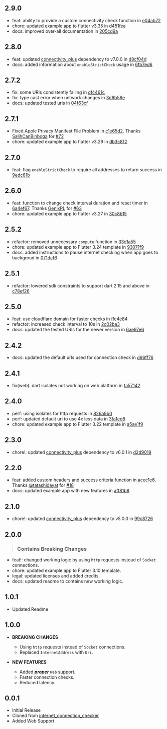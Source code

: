 ## 2.9.0

- feat: ability to provide a custom connectivity check function in [e04ab72](https://github.com/OutdatedGuy/internet_connection_checker_plus/commit/e04ab72)
- chore: updated example app to flutter v3.35 in [d451fea](https://github.com/OutdatedGuy/internet_connection_checker_plus/commit/d451fea)
- docs: improved over-all documentation in [205cd9a](https://github.com/OutdatedGuy/internet_connection_checker_plus/commit/205cd9a)

## 2.8.0

- feat: updated [connectivity_plus](https://pub.dev/packages/connectivity_plus) dependency to v7.0.0 in [d8cf04d](https://github.com/OutdatedGuy/internet_connection_checker_plus/commit/d8cf04d)
- docs: added information about `enableStrictCheck` usage in [6fb7ed6](https://github.com/OutdatedGuy/internet_connection_checker_plus/commit/6fb7ed6)

## 2.7.2

- fix: some URIs consistently failing in [df4461c](https://github.com/OutdatedGuy/internet_connection_checker_plus/commit/df4461c)
- fix: type cast error when network changes in [3d6b56e](https://github.com/OutdatedGuy/internet_connection_checker_plus/commit/3d6b56e)
- docs: updated tested uris in [04f63cf](https://github.com/OutdatedGuy/internet_connection_checker_plus/commit/04f63cf)

## 2.7.1

- Fixed Apple Privacy Manifest File Problem in [c1e65d2](https://github.com/OutdatedGuy/internet_connection_checker_plus/commit/c1e65d2). Thanks [SalihCanBinboga](https://github.com/SalihCanBinboga) for [#72](https://github.com/OutdatedGuy/internet_connection_checker_plus/pull/72)
- chore: updated example app to flutter v3.29 in [db3c812](https://github.com/OutdatedGuy/internet_connection_checker_plus/commit/db3c812)

## 2.7.0

- feat: flag `enableStrictCheck` to require all addresses to return success in [9edc61b](https://github.com/OutdatedGuy/internet_connection_checker_plus/commit/9edc61b)

## 2.6.0

- feat: function to change check interval duration and reset timer in [6a4ef67](https://github.com/OutdatedGuy/internet_connection_checker_plus/commit/6a4ef67). Thanks [GenixPL](https://github.com/GenixPL) for [#63](https://github.com/OutdatedGuy/internet_connection_checker_plus/pull/63)
- chore: updated example app to flutter v3.27 in [30c8b15](https://github.com/OutdatedGuy/internet_connection_checker_plus/commit/30c8b15)

## 2.5.2

- refactor: removed unnecessary `compute` function in [33e1a55](https://github.com/OutdatedGuy/internet_connection_checker_plus/commit/33e1a55)
- chore: updated example app to Flutter 3.24 template in [93071f9](https://github.com/OutdatedGuy/internet_connection_checker_plus/commit/93071f9)
- docs: added instructions to pause internet checking when app goes to backgroud in [071dcf6](https://github.com/OutdatedGuy/internet_connection_checker_plus/commit/071dcf6)

## 2.5.1

- refactor: lowered sdk constraints to support dart 2.15 and above in [c78ef26](https://github.com/OutdatedGuy/internet_connection_checker_plus/commit/c78ef26)

## 2.5.0

- feat: use cloudflare domain for faster checks in [ffc4e84](https://github.com/OutdatedGuy/internet_connection_checker_plus/commit/ffc4e84)
- refactor: increased check interval to 10s in [2c02ba3](https://github.com/OutdatedGuy/internet_connection_checker_plus/commit/2c02ba3)
- docs: updated the tested URIs for the newer version in [6ae97e6](https://github.com/OutdatedGuy/internet_connection_checker_plus/commit/6ae97e6)

## 2.4.2

- docs: updated the default urls used for connection check in [d66ff76](https://github.com/OutdatedGuy/internet_connection_checker_plus/commit/d66ff76)

## 2.4.1

- fix(web): dart isolates not working on web platform in [fa57142](https://github.com/OutdatedGuy/internet_connection_checker_plus/commit/fa57142)

## 2.4.0

- perf: using isolates for http requests in [826a9b0](https://github.com/OutdatedGuy/internet_connection_checker_plus/commit/826a9b0)
- perf: updated default uri to use 4x less data in [3fa1ed8](https://github.com/OutdatedGuy/internet_connection_checker_plus/commit/3fa1ed8)
- chore: updated example app to Flutter 3.22 template in [a5ae1f9](https://github.com/OutdatedGuy/internet_connection_checker_plus/commit/a5ae1f9)

## 2.3.0

- chore!: updated [connectivity_plus](https://pub.dev/packages/connectivity_plus) dependency to v6.0.1 in [d2d9019](https://github.com/OutdatedGuy/internet_connection_checker_plus/commit/d2d9019)

## 2.2.0

- feat: added custom headers and success criteria function in [acec1e6](https://github.com/OutdatedGuy/internet_connection_checker_plus/commit/acec1e6). Thanks [@tatashidayat](https://github.com/tatashidayat) for [#18](https://github.com/OutdatedGuy/internet_connection_checker_plus/pull/18)
- docs: updated example app with new features in [aff81b8](https://github.com/OutdatedGuy/internet_connection_checker_plus/commit/aff81b8)

## 2.1.0

- chore!: updated [connectivity_plus](https://pub.dev/packages/connectivity_plus) dependency to v5.0.0 in [99c8726](https://github.com/OutdatedGuy/internet_connection_checker_plus/commit/99c8726)

## 2.0.0

> ### Contains Breaking Changes

- feat!: changed working logic by using `http` requests instead of `Socket` connections.
- chore: updated example app to Flutter 3.10 template.
- legal: updated licenses and added credits.
- docs: updated readme to contains new working logic.

## 1.0.1

- Updated Readme

## 1.0.0

- **BREAKING CHANGES**

  - Using `http` requests instead of `Socket` connections.
  - Replaced `InternetAddress` with `Uri`.

- **NEW FEATURES**

  - Added **_proper_** `Web` support.
  - Faster connection checks.
  - Reduced latency.

## 0.0.1

- Initial Release
- Cloned from [internet_connection_checker](https://github.com/RounakTadvi/internet_connection_checker)
- Added Web Support
